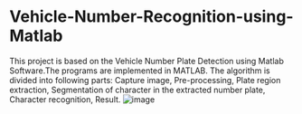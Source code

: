 # Vehicle-Number-Recognition-using-Matlab
This project is based on the Vehicle Number Plate Detection using Matlab Software.The programs are implemented in MATLAB. The algorithm is divided into following parts: 
Capture image,
Pre-processing,
Plate region extraction,
Segmentation of character in the extracted number plate,
Character recognition,
Result.
![image](https://github.com/rak-shi/Vehicle-Number-Recognition-using-Matlab/assets/122455761/355b834e-09a3-4f61-9ffd-71ced877a873)

